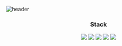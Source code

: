 
![header](https://capsule-render.vercel.app/api?type=waving&color=gradient&height=300&section=header)
<!-- &desc=Decorate%20GitHub%20Profile%20or%20any%20Repo%20like%20me!&descAlignY=65&descAlign=59 -->
<!-- &text=JEON%20BYEOUNG%20GIL&fontAlignY=40& -->

<h3 align="center">Stack</h3>

<p align="center">
  <img src="https://img.shields.io/badge/-HTML-05122A?style=flat-square&logo=HTML5"/>
  <img src="https://img.shields.io/badge/-CSS-05122A?style=flat-square&logo=CSS3&logoColor=1572B6" />
  <img src="https://img.shields.io/badge/-JavaScript-05122A?style=flat-square&logo=javascript" />
  <img src="https://img.shields.io/badge/-Typescript-05122A?style=flat-square&logo=typescript" />
  <img src="https://img.shields.io/badge/-React-05122A?style=flat-square&logo=react" />
</p>

<br />
<br />

<!-- <span align="center">
  <a href="https://github.com/FRONT-JB">
    <img width="100%" height="180em" src="https://github-readme-stats.vercel.app/api/top-langs/?username=FRONT-JB&show_icons=true&title_color=fff&icon_color=79ff97&text_color=9f9f9f&bg_color=151515&layout=compact" />
  </a>
</span> -->

<!-- 
[![Discord-clone](https://github-readme-stats.vercel.app/api/pin/?username=FRONT-JB&repo=discord-clone)](https://github.com/Frontend-ClassRoom/discord-clone) 
[![Game-Dashboard](https://github-readme-stats.vercel.app/api/pin/?username=FRONT-JB&repo=Game-Dashboard)](https://github.com/FRONT-JB/Game-Dashboard)
-->


<!-- <hr /> -->






<!--
**FRONT-JB/FRONT-JB** is a ✨ _special_ ✨ repository because its `README.md` (this file) appears on your GitHub profile.

Here are some ideas to get you started:

- 🔭 I’m currently working on ...
- 🌱 I’m currently learning ...
- 👯 I’m looking to collaborate on ...
- 🤔 I’m looking for help with ...
- 💬 Ask me about ...
- 📫 How to reach me: ...
- 😄 Pronouns: ...
- ⚡ Fun fact: ...
-->
